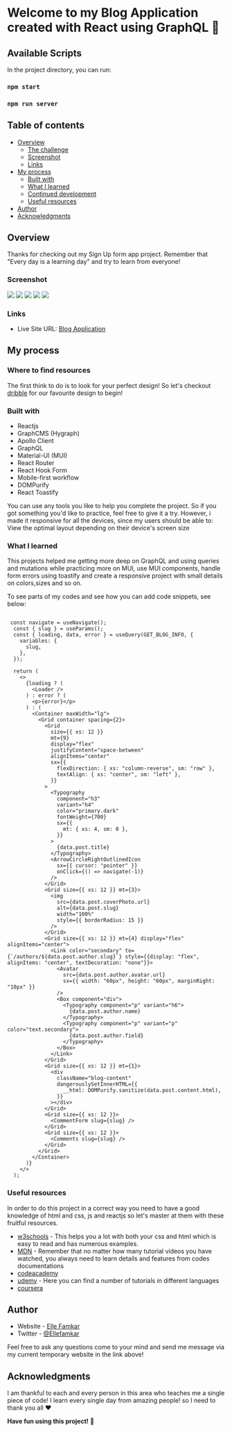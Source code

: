 # Welcome to my Blog Application created with React using GraphQL 👋

## Available Scripts

In the project directory, you can run:
### `npm start`
### `npm run server`

## Table of contents

- [Overview](#overview)
  - [The challenge](#the-challenge)
  - [Screenshot](#screenshot)
  - [Links](#links)
- [My process](#my-process)
  - [Built with](#built-with)
  - [What I learned](#what-i-learned)
  - [Continued development](#continued-development)
  - [Useful resources](#useful-resources)
- [Author](#author)
- [Acknowledgments](#acknowledgments)

## Overview

Thanks for checking out my Sign Up form app project.
Remember that "Every day is a learning day" and try to learn from everyone! 

 ### Screenshot 

![](./src/assets/images/blog-desktop-home.png)
![](./src/assets/images/blog-desktop-author.png)
![](./src/assets/images/blog-desktop-comments2222.png)
![](./src/assets/images/blog-desktop-comments.png)
![](./src/assets/images/blog-mobile.png)

### Links

- Live Site URL: [Blog Application](https://ephemeral-daifuku-e98de6.netlify.app/)

## My process

### Where to find resources

The first think to do is to look for your perfect design! So let's checkout [dribble](https://dribbble.com/) for our favourite design to begin!

### Built with

- Reactjs
- GraphCMS (Hygraph)
- Apollo Client
- GraphQL
- Material-UI (MUI)
- React Router
- React Hook Form
- Mobile-first workflow
- DOMPurify
- React Toastify

You can use any tools you like to help you complete the project. So if you got something you'd like to practice, feel free to give it a try. However, i made it responsive for all the devices, since my users should be able to: View the optimal layout depending on their device's screen size

### What I learned

This projects helped me getting more deep on GraphQL and using queries and mutations while practicing more on MUI, use MUI components, handle form errors using toastify and  create a responsive project with small details on colors,sizes and so on.

To see parts of my codes and see how you can add code snippets, see below:

``` JSX

 const navigate = useNavigate();
  const { slug } = useParams();
  const { loading, data, error } = useQuery(GET_BLOG_INFO, {
    variables: {
      slug,
    },
  });

  return (
    <>
      {loading ? (
        <Loader />
      ) : error ? (
        <p>{error}</p>
      ) : (
        <Container maxWidth="lg">
          <Grid container spacing={2}>
            <Grid
              size={{ xs: 12 }}
              mt={9}
              display="flex"
              justifyContent="space-between"
              alignItems="center"
              sx={{
                flexDirection: { xs: "column-reverse", sm: "row" },
                textAlign: { xs: "center", sm: "left" },
              }}
            >
              <Typography
                component="h3"
                variant="h4"
                color="primary.dark"
                fontWeight={700}
                sx={{
                  mt: { xs: 4, sm: 0 },
                }}
              >
                {data.post.title}
              </Typography>
              <ArrowCircleRightOutlinedIcon
                sx={{ cursor: "pointer" }}
                onClick={() => navigate(-1)}
              />
            </Grid>
            <Grid size={{ xs: 12 }} mt={3}>
              <img
                src={data.post.coverPhoto.url}
                alt={data.post.slug}
                width="100%"
                style={{ borderRadius: 15 }}
              />
            </Grid>
            <Grid size={{ xs: 12 }} mt={4} display="flex" alignItems="center">
              <Link color="secondary" to={`/authors/${data.post.author.slug}`} style={{display: "flex", alignItems: "center", textDecoration: "none"}}>
                <Avatar
                  src={data.post.author.avatar.url}
                  sx={{ width: "60px", height: "60px", marginRight: "10px" }}
                />
                <Box component="div">
                  <Typography component="p" variant="h6">
                    {data.post.author.name}
                  </Typography>
                  <Typography component="p" variant="p" color="text.secondary">
                    {data.post.author.field}
                  </Typography>
                </Box>
              </Link>
            </Grid>
            <Grid size={{ xs: 12 }} mt={1}>
              <div
                className="blog-content"
                dangerouslySetInnerHTML={{
                  __html: DOMPurify.sanitize(data.post.content.html),
                }}
              ></div>
            </Grid>
            <Grid size={{ xs: 12 }}>
              <CommentForm slug={slug} />
            </Grid>
            <Grid size={{ xs: 12 }}>
              <Comments slug={slug} />
            </Grid>
          </Grid>
        </Container>
      )}
    </>
  );

```

### Useful resources

In order to do this project in a correct way you need to have a good knowledge of html and css, js and reactjs so let's master at them with these fruitful resources.

- [w3schools](https://www.w3schools.com/) - This helps you a lot with both your css and html which is easy to read and has numerous examples.
- [MDN](https://developer.mozilla.org/en-US/) - Remember that no matter how many tutorial videos you have watched, you always need to learn details and features from codes documentations
- [codeacademy](https://www.codecademy.com/)
- [udemy](https://www.udemy.com/) - Here you can find a number of tutorials in different languages
- [coursera](https://www.coursera.org/)

## Author

- Website - [Elle Famkar](https://ellefamkar.com/)
- Twitter - [@Ellefamkar](https://www.twitter.com/ellefamkar)

Feel free to ask any questions come to your mind  and send me message via my current temporary website in the link above!

## Acknowledgments

I am thankful to each and every person in this area who teaches me a single piece of code! I learn every single day from amazing people! so I need to thank you all ❤

**Have fun using this project!** 🚀
